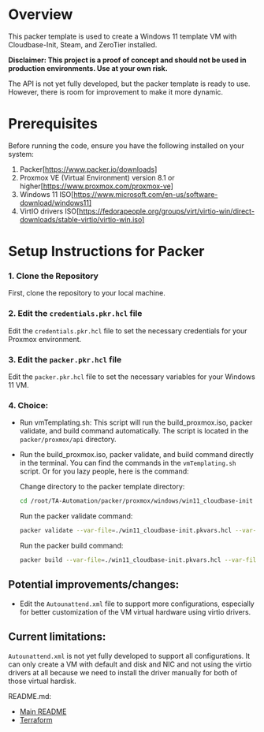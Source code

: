 # Overview

This packer template is used to create a Windows 11 template VM with Cloudbase-Init, Steam, and ZeroTier installed.

**Disclaimer: This project is a proof of concept and should not be used in production environments. Use at your own risk.**

The API is not yet fully developed, but the packer template is ready to use. However, there is room for improvement to make it more dynamic.

# Prerequisites

Before running the code, ensure you have the following installed on your system:

1. Packer[https://www.packer.io/downloads]
2. Proxmox VE (Virtual Environment) version 8.1 or higher[https://www.proxmox.com/proxmox-ve]
3. Windows 11 ISO[https://www.microsoft.com/en-us/software-download/windows11]
4. VirtIO drivers ISO[https://fedorapeople.org/groups/virt/virtio-win/direct-downloads/stable-virtio/virtio-win.iso]

# Setup Instructions for Packer

### 1. Clone the Repository

   First, clone the repository to your local machine.

### 2. Edit the `credentials.pkr.hcl` file

   Edit the `credentials.pkr.hcl` file to set the necessary credentials for your Proxmox environment.

### 3. Edit the `packer.pkr.hcl` file

   Edit the `packer.pkr.hcl` file to set the necessary variables for your Windows 11 VM.

### 4. Choice:

   - Run vmTemplating.sh: This script will run the build_proxmox.iso, packer validate, and build command automatically. The script is located in the `packer/proxmox/api` directory.
   - Run the build_proxmox.iso, packer validate, and build command directly in the terminal. You can find the commands in the `vmTemplating.sh` script. Or for you lazy people, here is the command:

     Change directory to the packer template directory:

     ```bash
     cd /root/TA-Automation/packer/proxmox/windows/win11_cloudbase-init
     ```

     Run the packer validate command:

     ```bash
     packer validate --var-file=./win11_cloudbase-init.pkvars.hcl --var-file=../scripts.pkvars.hcl --var-file=../../credentials.pkr.hcl .
     ```

     Run the packer build command:

     ```bash
     packer build --var-file=./win11_cloudbase-init.pkvars.hcl --var-file=../scripts.pkvars.hcl --var-file=../../credentials.pkr.hcl .
     ```

## Potential improvements/changes:

- Edit the `Autounattend.xml` file to support more configurations, especially for better customization of the VM virtual hardware using virtio drivers.

## Current limitations:

`Autounattend.xml` is not yet fully developed to support all configurations. It can only create a VM with default and disk and NIC and not using the virtio drivers at all because we need to install the driver manually for both of those virtual hardisk.


README.md:
- [Main README](../../README.md)
- [Terraform](../../terraform/proxmox/README.md)